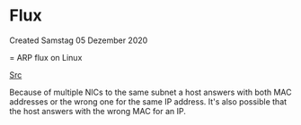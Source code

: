 # Flux
Created Samstag 05 Dezember 2020

= ARP flux on Linux

[Src](https://www.linuxmaker.com/en/linux/arp-flux-on-linux-hosts-with-multiple-network-interfaces.html)

Because of multiple NICs to the same subnet a host answers with both MAC addresses or the wrong one for the same IP address.
It's also possible that the host answers with the wrong MAC for an IP.


